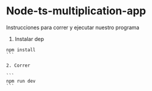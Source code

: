 # Node-ts-multiplication-app

Instrucciones para correr y ejecutar nuestro programa

1. Instalar dep

````
npm install
```

2. Correr

```
npm run dev
```
````
